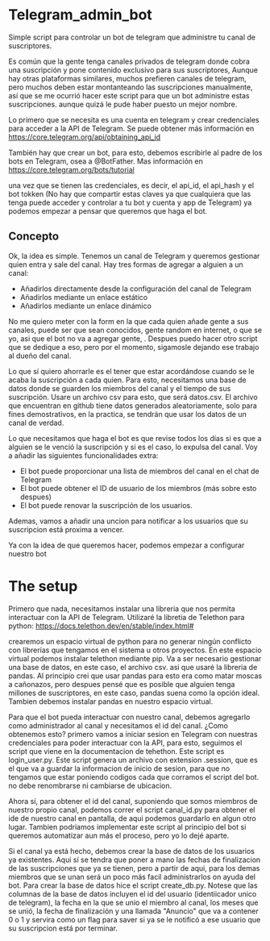 # Telegram_admin_bot

Simple script para controlar un bot de telegram que administre tu canal de suscriptores.

Es común que la gente tenga canales privados de telegram donde cobra una suscripción y pone contenido exclusivo para sus suscriptores, Aunque hay otras plataformas similares, muchos prefieren canales de telegram, pero muchos deben estar montanteando las suscripciones manualmente, así que se me ocurrió hacer este script para que un bot administre estas suscripciones. aunque quizá le pude haber puesto un mejor nombre.

Lo primero que se necesita es una cuenta en telegram y crear credenciales para acceder a la API de Telegram. Se puede obtener más información en https://core.telegram.org/api/obtaining_api_id

También hay que crear un bot, para esto, debemos escribirle al padre de los bots en Telegram, osea a @BotFather. Mas información en https://core.telegram.org/bots/tutorial

una vez que se tienen las credenciales, es decir, el api_id, el api_hash y el bot tokken (No hay que compartir estas claves ya que cualquiera que las tenga puede acceder y controlar a tu bot y cuenta y app de Telegram) ya podemos empezar a pensar que queremos que haga el bot.

## Concepto

Ok, la idea es simple. Tenemos un canal de Telegram y queremos gestionar quien entra y sale del canal. Hay tres formas de agregar a alguien a un canal:
* Añadirlos directamente desde la configuración del canal de Telegram
* Añadirlos mediante un enlace estático
* Añadirlos mediante un enlace dinámico

No me quiero meter con la form en la que cada quien añade gente a sus canales, puede ser que sean conocidos, gente random en internet, o que se yo, asi que el bot no va a agregar gente, . Despues puedo hacer otro script que se dedique a eso, pero por el momento, sigamosle dejando ese trabajo al dueño del canal.

Lo que sí quiero ahorrarle es el tener que estar acordándose cuando se le acaba la suscripción a cada quien. Para esto, necesitamos una base de datos donde se guarden los miembros del canal y el tiempo de sus suscripción. Usare un archivo csv para esto, que será datos.csv. El archivo que encuentran en github tiene datos generados aleatoriamente, solo para fines demostrativos, en la practica, se tendrán que usar los datos de un canal de verdad.

Lo que necesitamos que haga el bot es que revise todos los días si es que a alguien se le venció la suscripción y si es el caso, lo expulsa del canal. Voy a añadir las siguientes funcionalidades extra:
* El bot puede proporcionar una lista de miembros del canal en el chat de Telegram
* El bot puede obtener el ID de usuario de los miembros (más sobre esto despues)
* El bot puede renovar la suscripción de los usuarios.

Ademas, vamos a añadir una uncion para notificar a los usuarios que su suscripcion está proxima a vencer.

Ya con la idea de que queremos hacer, podemos empezar a configurar nuestro bot

# The setup

Primero que nada, necesitamos instalar una libreria que nos permita interactuar con la API de Telegram. Utilizaré la libretia de Telethon para python: https://docs.telethon.dev/en/stable/index.html#

crearemos un espacio virtual de python para no generar ningún conflicto con librerías que tengamos en el sistema u otros proyectos. En este espacio virtual podemos instalar telethon mediante pip.
Va a ser necesario gestionar una base de datos, en este caso, el archivo csv. asi que usaré la libreria de pandas. Al principio crei que usar pandas para esto era como matar moscas a cañonazos, pero despues pensé que es posible que alguien tenga millones de suscriptores, en este caso, pandas suena como la opción ideal. Tambien debemos instalar pandas en nuestro espacio virtual.

Para que el bot pueda interactuar con nuestro canal, debemos agregarlo como administrador al canal y necesitamos el id del canal. ¿Como obtenemos esto? primero vamos a iniciar sesion en Telegram con nuestras credenciales para poder interactuar con la API, para esto, seguimos el script que viene en la documentacion de tehethon. Este script es login_user.py. Este script genera un archivo con extension .session, que es el que va a guardar la informacion de inicio de sesion, para que no tengamos que estar poniendo codigos cada que corramos el script del bot. no debe renombrarse ni cambiarse de ubicacion.

Ahora sí, para obtener el id del canal, suponiendo que somos miembros de nuestro propio canal, podemos correr el script canal_id.py para obtener el ide de nuestro canal en pantalla, de aqui podemos guardarlo en algun otro lugar. Tambien podriamos implementar este script al principio del bot si queremos automatizar aun más el proceso, pero yo lo dejé aparte.

Si el canal ya está hecho, debemos crear la base de datos de los usuarios ya existentes. Aqui sí se tendra que poner a mano las fechas de finalizacion de las suscripciones que ya se tienen, pero a partir de aqui, para los demas miembros que se unan será un poco más facil administrarlos on ayuda del bot. Para crear la base de datos hice el script create_db.py. Notese que las columnas de la base de datos incluyen el id del usuario (identiicador unico de telegram), la fecha en la que se unio el miembro al canal, los meses que se unió, la fecha de finalización y una llamada "Anuncio" que va a contener 0 o 1 y servira como un flag para saver si ya se le notificó a ese usuario que su suscripcion está por terminar.

